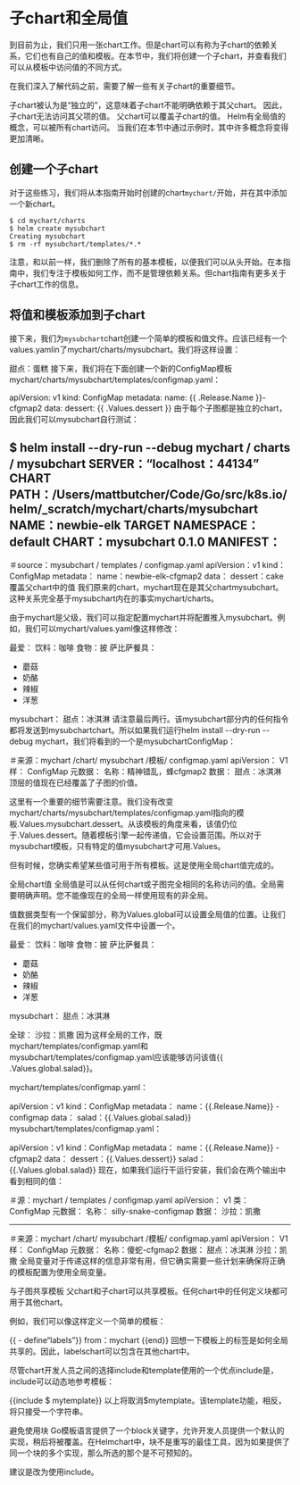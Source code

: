 # 子chart和全局值

到目前为止，我们只用一张chart工作。但是chart可以有称为子chart的依赖关系，它们也有自己的值和模板。在本节中，我们将创建一个子chart，并查看我们可以从模板中访问值的不同方式。

在我们深入了解代码之前，需要了解一些有关子chart的重要细节。

子chart被认为是“独立的”，这意味着子chart不能明确依赖于其父chart。
因此，子chart无法访问其父项的值。
父chart可以覆盖子chart的值。
Helm有全局值的概念，可以被所有chart访问。
当我们在本节中通过示例时，其中许多概念将变得更加清晰。

## 创建一个子chart

对于这些练习，我们将从本指南开始时创建的chart`mychart/`开始，并在其中添加一个新chart。

```console
$ cd mychart/charts
$ helm create mysubchart
Creating mysubchart
$ rm -rf mysubchart/templates/*.*
```

注意，和以前一样，我们删除了所有的基本模板，以便我们可以从头开始。在本指南中，我们专注于模板如何工作，而不是管理依赖关系。但chart指南有更多关于子chart工作的信息。




## 将值和模板添加到子chart
接下来，我们为`mysubchart`chart创建一个简单的模板和值文件。应该已经有一个values.yamlin了mychart/charts/mysubchart。我们将这样设置：

甜点：蛋糕
接下来，我们将在下面创建一个新的ConfigMap模板mychart/charts/mysubchart/templates/configmap.yaml：

apiVersion: v1
kind: ConfigMap
metadata:
  name: {{ .Release.Name }}-cfgmap2
data:
  dessert: {{ .Values.dessert }}
由于每个子图都是独立的chart，因此我们可以mysubchart自行测试：

$ helm install --dry-run --debug mychart / charts / mysubchart
SERVER：“localhost：44134”
CHART PATH：/Users/mattbutcher/Code/Go/src/k8s.io/helm/_scratch/mychart/charts/mysubchart
NAME：newbie-elk
TARGET NAMESPACE：default
CHART：mysubchart 0.1.0
MANIFEST：
---
＃source：mysubchart / templates / configmap.yaml
apiVersion：v1
kind：ConfigMap
metadata：
  name：newbie-elk-cfgmap2
data：
  dessert：cake
覆盖父chart中的值
我们原来的chart，mychart现在是其父chartmysubchart。这种关系完全基于mysubchart内在的事实mychart/charts。

由于mychart是父级，我们可以指定配置mychart并将配置推入mysubchart。例如，我们可以mychart/values.yaml像这样修改：

最爱：
   饮料：咖啡
  食物：披
萨比萨餐具：
  - 蘑菇
  - 奶酪
  - 辣椒
  - 洋葱

mysubchart：
   甜点：冰淇淋
请注意最后两行。该mysubchart部分内的任何指令都将发送到mysubchartchart。所以如果我们运行helm install --dry-run --debug mychart，我们将看到的一个是mysubchartConfigMap：

＃来源：mychart /chart/ mysubchart /模板/ configmap.yaml
apiVersion： V1
样： ConfigMap
元数据：
  名称：精神错乱，蜂cfgmap2
数据：
  甜点：冰淇淋
顶层的值现在已经覆盖了子图的价值。

这里有一个重要的细节需要注意。我们没有改变mychart/charts/mysubchart/templates/configmap.yaml指向的模板.Values.mysubchart.dessert。从该模板的角度来看，该值仍位于.Values.dessert。随着模板引擎一起传递值，它会设置范围。所以对于mysubchart模板，只有特定的值mysubchart才可用.Values。

但有时候，您确实希望某些值可用于所有模板。这是使用全局chart值完成的。

全局chart值
全局值是可以从任何chart或子图完全相同的名称访问的值。全局需要明确声明。您不能像现在的全局一样使用现有的非全局。

值数据类型有一个保留部分，称为Values.global可以设置全局值的位置。让我们在我们的mychart/values.yaml文件中设置一个。

最爱：
   饮料：咖啡
  食物：披
萨比萨餐具：
  - 蘑菇
  - 奶酪
  - 辣椒
  - 洋葱

mysubchart：
   甜点：冰淇淋

全球：
   沙拉：凯撒
因为这样全局的工作，既mychart/templates/configmap.yaml和mysubchart/templates/configmap.yaml应该能够访问该值{{ .Values.global.salad}}。

mychart/templates/configmap.yaml：

apiVersion：v1
kind：ConfigMap
metadata：
   name：{{.Release.Name}}  -  configmap
data：
   salad：{{.Values.global.salad}}
mysubchart/templates/configmap.yaml：

apiVersion：v1
kind：ConfigMap
metadata：
   name：{{.Release.Name}}  -  cfgmap2
data：
   dessert：{{.Values.dessert}}
  salad：{{.Values.global.salad}}
现在，如果我们运行干运行安装，我们会在两个输出中看到相同的值：

＃源：mychart / templates / configmap.yaml
apiVersion： v1
类： ConfigMap
元数据：
  名称： silly-snake-configmap
数据：
  沙拉：凯撒

---
＃来源：mychart /chart/ mysubchart /模板/ configmap.yaml
apiVersion： V1
样： ConfigMap
元数据：
  名称：傻蛇-cfgmap2
数据：
  甜点：冰淇淋
  沙拉：凯撒
全局变量对于传递这样的信息非常有用，但它确实需要一些计划来确保将正确的模板配置为使用全局变量。

与子图共享模板
父chart和子chart可以共享模板。任何chart中的任何定义块都可用于其他chart。

例如，我们可以像这样定义一个简单的模板：

{{ -  define“labels”}} from：mychart {{end}}
回想一下模板上的标签是如何全局共享的。因此，labelschart可以包含在其他chart中。

尽管chart开发人员之间的选择include和template使用的一个优点include是，include可以动态地参考模板：

{{include $ mytemplate}}
以上将取消$mytemplate。该template功能，相反，将只接受一个字符串。

避免使用块
Go模板语言提供了一个block关键字，允许开发人员提供一个默认的实现，稍后将被覆盖。在Helmchart中，块不是重写的最佳工具，因为如果提供了同一个块的多个实现，那么所选的那个是不可预知的。

建议是改为使用include。
